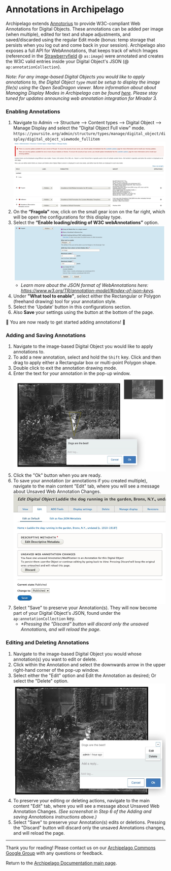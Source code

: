 # Annotations in Archipelago

Archipelago extends [Annotorius](https://github.com/recogito/annotorious) to provide W3C-compliant Web Annotations for Digital Objects. These annotations can be added per image (when multiple), edited for text and shape adjustments, and saved/discarded using the regular Edit mode (bonus: temp storage that persists when you log out and come back in your session). Archipelago also exposes a full API for WebAnnotations, that keeps track of which Images (referenced in the [Strawberryfield](../docs/strawberryfields.md) @ `as:image`) were annotated and creates the W3C valid entries inside your Digital Object's JSON (@ `ap:annotationCollection`).

_Note: For any image-based Digital Objects you would like to apply annotations to, the Digital Object `type` must be setup to display the image file(s) using the Open SeaDragon viewer. More information about about Managing Display Modes in Archipelago can be found [here](../docs/webformsasinput.md#manage-display). Please stay tuned for updates announcing web annotation integration for Mirador 3._

### Enabling Annotations
1. Navigate to Admin --> Structure --> Content types --> Digital Object --> Manage Display and select the "Digital Object Full view" mode. `https://yoursite.org/admin/structure/types/manage/digital_object/display/digital_object_viewmode_fullitem`
	![annotations step 1](../imgs/annotations_step1.jpg)
2. On the **“Fragola”** row, click on the small gear icon on the far right, which will be open the configurations for this display type. 
3. Select the **“Enable loading/editing of W3C webAnnotations”** option. 	
	![annotations step 2](../imgs/annotations_step2.jpg)
   - _Learn more about the JSON format of WebAnnotations here: https://www.w3.org/TR/annotation-model/#index-of-json-keys._
3. Under **"What tool to enable"**, select either the Rectangular or Polygon (freehand drawing) tool for your annotation style.
4. Select the 'Update' button in this configurations section.
5. Also **Save** your settings using the button at the bottom of the page.

:tada: You are now ready to get started adding annotations! :tada:

### Adding and Saving Annotations
1. Navigate to the image-based Digital Object you would like to apply annotations to.
2. To add a new annotation, select and hold the `Shift` key. Click and then drag to apply either a Rectangular box or multi-point Polygon shape.
3. Double click to exit the annotation drawing mode.
4. Enter the text for your annotation in the pop-up window.
	![annotations edit](../imgs/annotations_edit.jpg)
5. Click the "Ok" button when you are ready.
6. To save your annotation (or annotations if you created multiple), navigate to the main content "Edit" tab, where you will see a message about Unsaved Web Annotation Changes.
	![annotations edit delete save](../imgs/annotations_edit_delete_save.jpg)
7. Select "Save" to preserve your Annotation(s). They will now become part of your Digital Object's JSON, found under the `ap:annotationCollection` key.
	- _*Pressing the "Discard" button will discard only the unsaved Annotations, and will reload the page._

### Editing and Deleting Annotations
1. Navigate to the image-based Digital Object you would whose annotation(s) you want to edit or delete.
2. Click within the Annotation and select the downwards arrow in the upper right-hand corner of the pop-up window.
3. Select either the "Edit" option and Edit the Annotation as desired; Or select the "Delete" option.
	![annotations edit delete](../imgs/annotations_edit_delete.jpg)
4. To preserve your editing or deleting actions, navigate to the main content "Edit" tab, where you will see a message about Unsaved Web Annotation Changes. _(See screenshot in Step 6 of the Adding and saving Annotations instructions above.)_
5. Select "Save" to preserve your Annotation(s) edits or deletions. Pressing the "Discard" button will discard only the unsaved Annotations changes, and will reload the page.
	
---

Thank you for reading! Please contact us on our [Archipelago Commons Google Group](https://groups.google.com/forum/#!forum/archipelago-commons) with any questions or feedback.

Return to the [Archipelago Documentation main page](../README.md).
